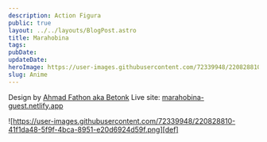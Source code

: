 ```yaml
---
description: Action Figura
public: true
layout: ../../layouts/BlogPost.astro
title: Marahobina
tags:
pubDate:
updateDate:
heroImage: https://user-images.githubusercontent.com/72339948/220828810-41f1da48-5f9f-4bca-8951-e20d6924d59f.png
slug: Anime
---
```


Design by [Ahmad Fathon aka Betonk](https://github.com/betonk)
Live site: [marahobina-guest.netlify.app](https://marahobina-guest.netlify.app/)

![https://user-images.githubusercontent.com/72339948/220828810-41f1da48-5f9f-4bca-8951-e20d6924d59f.png][def]


[def]: https://user-images.githubusercontent.com/72339948/220828810-41f1da48-5f9f-4bca-8951-e20d6924d59f.png